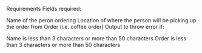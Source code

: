 Requirements
Fields required:

Name of the peron ordering
Location of where the person will be picking up the order from
Order (i.e. coffee order)
Output to throw error if:

Name is less than 3 characters or more than 50 characters
Order is less than 3 characters or more than 50 characters